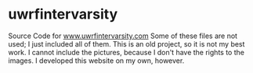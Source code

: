 # uwrfintervarsity
Source Code for www.uwrfintervarsity.com
Some of these files are not used; I just included all of them. This is an old project, so it is not my best work. I cannot include the pictures, because I don't have the rights to the images. I developed this website on my own, however.
